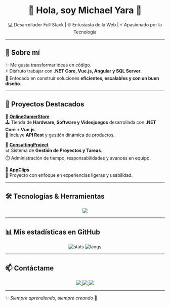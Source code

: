 <h1 align="center">👋 Hola, soy Michael Yara 🚀</h1>

<p align="center">
  💻 Desarrollador Full Stack | 🌐 Entusiasta de la Web | ⚡ Apasionado por la Tecnología
</p>

---

## 🚀 Sobre mí  
✨ Me gusta transformar ideas en código.  
⚡ Disfruto trabajar con **.NET Core, Vue.js, Angular y SQL Server**.  
🎯 Enfocado en construir soluciones **eficientes, escalables y con un buen diseño**.  

---

## 📌 Proyectos Destacados  

🌟 [**OnlineGamerStore**](https://github.com/MichaelYaraG/OnlineGamerStore)  
🕹️ Tienda de **Hardware, Software y Videojuegos** desarrollada con **.NET Core + Vue.js**.  
🔗 Incluye **API Rest** y gestión dinámica de productos.  

🌟 [**ConsultingProject**](https://github.com/MichaelYaraG/ConsultingProject)  
📊 Sistema de **Gestión de Proyectos y Tareas**.  
⏱️ Administración de tiempo, responsabilidades y avances en equipo.  

🌟 [**AppClips**](https://github.com/MichaelYaraG/AppClips)  
📱 Proyecto con enfoque en experiencias ligeras y usabilidad.  

---

## 🛠️ Tecnologías & Herramientas  

<p align="center">
  <img src="https://skillicons.dev/icons?i=dotnet,cs,vue,angular,html,css,js,ts,git,github,azure,mysql,postgres,flutter" />
</p>

---

## 📊 Mis estadísticas en GitHub  

<p align="center">
  <img src="https://github-readme-stats.vercel.app/api?username=MichaelYaraG&show_icons=true&theme=tokyonight" alt="stats" />
  <img src="https://github-readme-stats.vercel.app/api/top-langs/?username=MichaelYaraG&layout=compact&theme=tokyonight" alt="langs" />
</p>

---

## 📫 Contáctame  

<p align="center">
  <a href="https://www.linkedin.com" target="_blank">
    <img src="https://img.shields.io/badge/LinkedIn-0077B5?style=for-the-badge&logo=linkedin&logoColor=white"/>
  </a>
  <a href="mailto:tuemail@correo.com">
    <img src="https://img.shields.io/badge/Email-D14836?style=for-the-badge&logo=gmail&logoColor=white"/>
  </a>
  <a href="https://github.com/MichaelYaraG">
    <img src="https://img.shields.io/badge/GitHub-181717?style=for-the-badge&logo=github&logoColor=white"/>
  </a>
</p>

---

✨ *Siempre aprendiendo, siempre creando* 🚀
